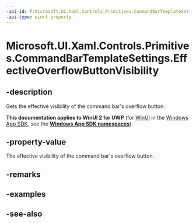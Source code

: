 ```yaml
---
-api-id: P:Microsoft.UI.Xaml.Controls.Primitives.CommandBarTemplateSettings.EffectiveOverflowButtonVisibility
-api-type: winrt property
---
```


<!-- Property syntax
public Windows.UI.Xaml.Visibility EffectiveOverflowButtonVisibility { get; }
-->

# Microsoft.UI.Xaml.Controls.Primitives.CommandBarTemplateSettings.EffectiveOverflowButtonVisibility

## -description
Gets the effective visibility of the command bar's overflow button.

**This documentation applies to WinUI 2 for UWP** (for [WinUI](/windows/apps/winui/winui3/) in the [Windows App SDK](/windows/apps/windows-app-sdk/), see the **[Windows App SDK namespaces](/windows/windows-app-sdk/api/winrt/)**).

## -property-value
The effective visibility of the command bar's overflow button.

## -remarks

## -examples

## -see-also
